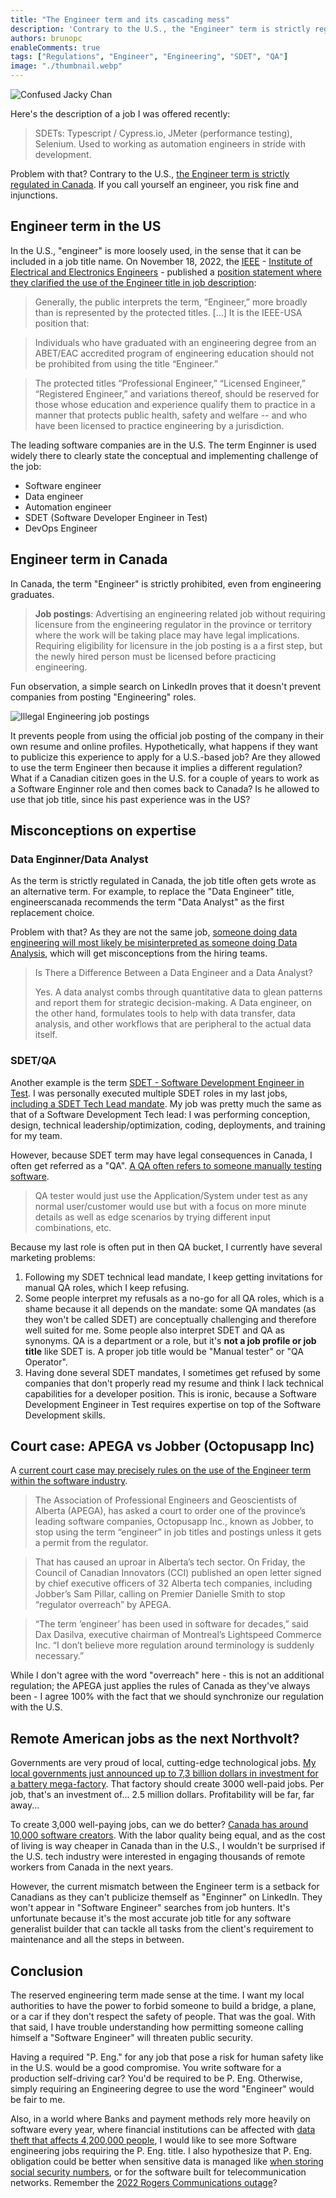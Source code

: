 ```yaml
---
title: "The Engineer term and its cascading mess"
description: 'Contrary to the U.S., the "Engineer" term is strictly regulated in Canada, to the point where it causes negative consequences for Canadian professionals'
authors: brunopc
enableComments: true
tags: ["Regulations", "Engineer", "Engineering", "SDET", "QA"]
image: "./thumbnail.webp"
---
```


![Confused Jacky Chan](./thumbnail.webp)

Here's the description of a job I was offered recently:

> SDETs:  Typescript / Cypress.io, JMeter (performance testing), Selenium.  Used to working as automation engineers in stride with development.

Problem with that? Contrary to the U.S., [the Engineer term is strictly regulated in Canada](https://engineerscanada.ca/become-an-engineer/use-of-professional-title-and-designations). If you call yourself an engineer, you risk fine and injunctions.

## Engineer term in the US

In the U.S., "engineer" is more loosely used, in the sense that it can be included in a job title name. On November 18, 2022, the [IEEE](https://ieeeusa.org/) - [Institute of Electrical and Electronics Engineers](https://fr.wikipedia.org/wiki/Institute_of_Electrical_and_Electronics_Engineers) - published a [position statement where they clarified the use of the Engineer title in job description](https://ieeeusa.org/assets/public-policy/positions/workforce/EngineerTitle1122.pdf):

> Generally, the public interprets the term, “Engineer,” more broadly than is represented by the protected titles. […] It is the IEEE-USA position that:

> Individuals who have graduated with an engineering degree from an ABET/EAC accredited program of engineering education should not be prohibited from using the title “Engineer.”

> The protected titles “Professional Engineer,” “Licensed Engineer,” “Registered Engineer,” and variations thereof, should be reserved for those whose education and experience qualify them to practice in a manner that protects public health, safety and welfare -- and who have been licensed to practice engineering by a jurisdiction.

The leading software companies are in the U.S. The term Enginner is used widely there to clearly state the conceptual and implementing challenge of the job:

- Software engineer
- Data engineer
- Automation engineer
- SDET (Software Developer Engineer in Test)
- DevOps Engineer

## Engineer term in Canada

In Canada, the term "Engineer" is strictly prohibited, even from engineering graduates.

> **Job postings**: Advertising an engineering related job without requiring licensure from the engineering regulator in the province or territory where the work will be taking place may have legal implications. Requiring eligibility for licensure in the job posting is a a first step, but the newly hired person must be licensed before practicing engineering.

Fun observation, a simple search on LinkedIn proves that it doesn't prevent companies from posting "Engineering" roles.

<div class="centered">

![Illegal Engineering job postings](./Illegal-engineering-postings.webp)

</div>

It prevents people from using the official job posting of the company in their own resume and online profiles. Hypothetically, what happens if they want to publicize this experience to apply for a U.S.-based job? Are they allowed to use the term Engineer then because it implies a different regulation? What if a Canadian citizen goes in the U.S. for a couple of years to work as a Software Enginner role and then comes back to Canada? Is he allowed to use that job title, since his past experience was in the US? 

## Misconceptions on expertise

### Data Enginner/Data Analyst

As the term is strictly regulated in Canada, the job title often gets wrote as an alternative term. For example, to replace the "Data Engineer" title, engineerscanada recommends the term "Data Analyst" as the first replacement choice.

Problem with that? As they are not the same job, [someone doing data engineering will most likely be misinterpreted as someone doing Data Analysis](https://www.springboard.com/blog/data-science/data-engineer-vs-data-analyst/), which will get misconceptions from the hiring teams.

> Is There a Difference Between a Data Engineer and a Data Analyst?
>
> Yes. A data analyst combs through quantitative data to glean patterns and report them for strategic decision-making. A Data engineer, on the other hand, formulates tools to help with data transfer, data analysis, and other workflows that are peripheral to the actual data itself.

### SDET/QA

Another example is the term [SDET - Software Development Engineer in Test](https://www.softwaretestinghelp.com/what-is-sdet/). I was personally executed multiple SDET roles in my last jobs, [including a SDET Tech Lead mandate](/docs/experiences/sdet-technical-lead-at-national-bank-of-canada). My job was pretty much the same as that of a Software Development Tech lead: I was performing conception, design, technical leadership/optimization, coding, deployments, and training for my team.

However, because SDET term may have legal consequences in Canada, I often get referred as a "QA". [A QA often refers to someone manually testing software](https://www.softwaretestinghelp.com/what-is-sdet/#:~:text=QA%20tester%20would%20just%20use%20the%20Application/System%20under%20test%20as%20any%20normal%20user/customer%20would%20use).

> QA tester would just use the Application/System under test as any normal user/customer would use but with a focus on more minute details as well as edge scenarios by trying different input combinations, etc.

Because my last role is often put in then QA bucket, I currently have several marketing problems:

1. Following my SDET technical lead mandate, I keep getting invitations for manual QA roles, which I keep refusing.
2. Some people interpret my refusals as a no-go for all QA roles, which is a shame because it all depends on the mandate: some QA mandates (as they won't be called SDET) are conceptually challenging and therefore well suited for me. Some people also interpret SDET and QA as synonyms. QA is a department or a role, but it's **not a job profile or job title** like SDET is. A proper job title would be "Manual tester" or "QA Operator".
3. Having done several SDET mandates, I sometimes get refused by some companies that don't properly read my resume and think I lack technical capabilities for a developer position. This is ironic, because a Software Development Engineer in Test requires expertise on top of the Software Development skills.

## Court case: APEGA vs Jobber (Octopusapp Inc)

A [current court case may precisely rules on the use of the Engineer term within the software industry](https://www.theglobeandmail.com/business/technology/article-is-a-software-engineer-an-engineer-alberta-regulator-says-no-riling-2/).

> The Association of Professional Engineers and Geoscientists of Alberta (APEGA), has asked a court to order one of the province’s leading software companies, Octopusapp Inc., known as Jobber, to stop using the term “engineer” in job titles and postings unless it gets a permit from the regulator.

> That has caused an uproar in Alberta’s tech sector. On Friday, the Council of Canadian Innovators (CCI) published an open letter signed by chief executive officers of 32 Alberta tech companies, including Jobber’s Sam Pillar, calling on Premier Danielle Smith to stop “regulator overreach” by APEGA.

> “The term ‘engineer’ has been used in software for decades,” said Dax Dasilva, executive chairman of Montreal’s Lightspeed Commerce Inc. “I don’t believe more regulation around terminology is suddenly necessary.”

While I don't agree with the word "overreach" here - this is not an additional regulation; the APEGA just applies the rules of Canada as they've always been - I agree 100% with the fact that we should synchronize our regulation with the U.S.

## Remote American jobs as the next Northvolt?

Governments are very proud of local, cutting-edge technological jobs. [My local governments just announced up to 7,3 billion dollars in investment for a battery mega-factory](https://www.bnnbloomberg.ca/northvolt-gets-billions-from-canada-to-build-quebec-ev-battery-plant-1.1977685). That factory should create 3000 well-paid jobs. Per job, that's an investment of... 2.5 million dollars. Profitability will be far, far away...

To create 3,000 well-paying jobs, can we do better? [Canada has around 10,000 software creators](https://www150.statcan.gc.ca/t1/tbl1/en/tv.action?pid=9810040401&pickMembers%5B0%5D=1.1&pickMembers%5B1%5D=2.1&pickMembers%5B2%5D=3.4&pickMembers%5B3%5D=4.20). With the labor quality being equal, and as the cost of living is way cheaper in Canada than in the U.S., I wouldn't be surprised if the U.S. tech industry were interested in engaging thousands of remote workers from Canada in the next years.

However, the current mismatch between the Engineer term is a setback for Canadians as they can't publicize themself as "Enginner" on LinkedIn. They won't appear in "Software Engineer" searches from job hunters. It's unfortunate because it's the most accurate job title for any software generalist builder that can tackle all tasks from the client's requirement to maintenance and all the steps in between.

## Conclusion

The reserved engineering term made sense at the time. I want my local authorities to have the power to forbid someone to build a bridge, a plane, or a car if they don't respect the safety of people. That was the goal. With that said, I have trouble understanding how permitting someone calling himself a "Software Engineer" will threaten public security.

Having a required "P. Eng." for any job that pose a risk for human safety like in the U.S. would be a good compromise. You write software for a production self-driving car? You'd be required to be P. Eng. Otherwise, simply requiring an Engineering degree to use the word "Engineer" would be fair to me.

Also, in a world where Banks and payment methods rely more heavily on software every year, where financial institutions can be affected with [data theft that affects 4,200,000 people](https://www.cbc.ca/news/canada/montreal/desjardins-data-breach-1.5344216), I would like to see more Software engineering jobs requiring the P. Eng. title. I also hypothesize that P. Eng. obligation could be better when sensitive data is managed like [when storing social security numbers](https://www.reddit.com/r/webdev/comments/6bzicz/best_practice_for_storing_ssn/), or for the software built for telecommunication networks. Remember the [2022 Rogers Communications outage](https://en.wikipedia.org/wiki/2022_Rogers_Communications_outage)?